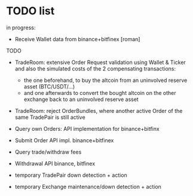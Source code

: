 # TODO list

in progress:
- Receive Wallet data from binance+bitfinex [roman]

TODO
- TradeRoom: extensive Order Request validation using Wallet & Ticker
  and also the simulated costs of the 2 compensating transactions:
  - the one beforehand, to buy the altcoin from an uninvolved reserve asset (BTC/USDT/...)
  - and one afterwards to convert the bought altcoin on the other exchange back to an uninvolved reserve asset   
  
- TradeRoom: reject OrderBundles, where another active Order of the same TradePair is still active 
- Query own Orders:  API implementation for binance+bitfinx
- Submit Order API impl. binance+bitfinex
- Query trade/withdraw fees

- Withdrawal API binance, bitfinex

- temporary TradePair down detection + action
- temporary Exchange maintenance/down detection + action 

